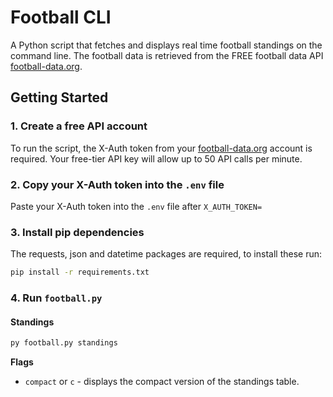 # Football CLI

A Python script that fetches and displays real time football standings on the command line.
The football data is retrieved from the FREE football data API [football-data.org](https://www.football-data.org/).

## Getting Started

### 1. Create a free API account

To run the script, the X-Auth token from your [football-data.org](https://www.football-data.org/) account is required. Your free-tier API key will allow up to 50 API calls per minute.

### 2. Copy your X-Auth token into the <code>.env</code> file

Paste your X-Auth token into the <code>.env</code> file after <code>X_AUTH_TOKEN=</code>

### 3. Install pip dependencies

The requests, json and datetime packages are required, to install these run:

```bash
pip install -r requirements.txt
```

### 4. Run <code>football.py</code>

#### Standings

```bash
py football.py standings
```

**Flags**

- <code>compact</code> or <code>c</code> - displays the compact version of the standings table.
